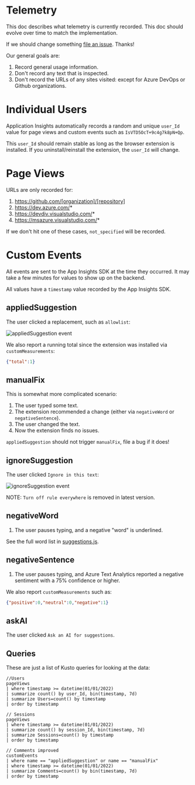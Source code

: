 # Telemetry

This doc describes what telemetry is currently recorded. This doc
should evolve over time to match the implementation.

If we should change something [file an issue][0]. Thanks!

Our general goals are:

1. Record general usage information.
1. Don't record any text that is inspected.
1. Don't record the URLs of any sites visited: except for Azure DevOps
   or Github organizations.

# Individual Users

Application Insights automatically records a random and unique `user_Id` value for
page views and custom events such as `IsVTD5OcT+9c4g7k8pN+Qp`.

This `user_Id` should remain stable as long as the browser extension is installed.
If you uninstall/reinstall the extension, the `user_Id` will change.

# Page Views

URLs are only recorded for:

1. https://github.com/[organization]/[repository]
1. https://dev.azure.com/*
1. https://devdiv.visualstudio.com/*
1. https://msazure.visualstudio.com/*

If we don't hit one of these cases, `not_specified` will be recorded.

# Custom Events

All events are sent to the App Insights SDK at the time they occurred.
It may take a few minutes for values to show up on the backend.

All values have a `timestamp` value recorded by the App Insights SDK.

## appliedSuggestion

The user clicked a replacement, such as `allowlist`:

![appliedSuggestion event][1]

We also report a running total since the extension was installed via `customMeasurements`:

```json
{"total":1}
```

## manualFix

This is somewhat more complicated scenario:

1. The user typed some text.
1. The extension recommended a change (either via `negativeWord` or `negativeSentence`).
1. The user changed the text.
1. Now the extension finds no issues.

`appliedSuggestion` should not trigger `manualFix`, file a bug if it does!

## ignoreSuggestion

The user clicked `Ignore in this text`:

![ignoreSuggestion event][1]

NOTE: `Turn off rule everywhere` is removed in latest version.

## negativeWord

1. The user pauses typing, and a negative "word" is underlined.

See the full word list in [suggestions.js][2].

## negativeSentence

1. The user pauses typing, and Azure Text Analytics reported a negative sentiment with a 75% confidence or higher.

We also report `customMeasurements` such as:

```json
{"positive":0,"neutral":0,"negative":1}
```

## askAI

The user clicked `Ask an AI for suggestions`.

## Queries

These are just a list of Kusto queries for looking at the data:

```kusto
//Users
pageViews
| where timestamp >= datetime(01/01/2022)
| summarize count() by user_Id, bin(timestamp, 7d)
| summarize Users=count() by timestamp
| order by timestamp

// Sessions
pageViews
| where timestamp >= datetime(01/01/2022)
| summarize count() by session_Id, bin(timestamp, 7d)
| summarize Sessions=count() by timestamp
| order by timestamp

// Comments improved
customEvents
| where name == "appliedSuggestion" or name == "manualFix"
| where timestamp >= datetime(01/01/2022)
| summarize Comments=count() by bin(timestamp, 7d)
| order by timestamp
```

[0]: https://github.com/jonathanpeppers/inclusive-code-comments/issues/new
[1]: negative-word.png
[2]: ../src-packed/suggestions.js
